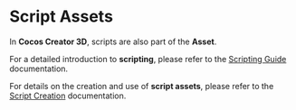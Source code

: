 # Script Assets

In __Cocos Creator 3D__, scripts are also part of the __Asset__.

For a detailed introduction to __scripting__, please refer to the [Scripting Guide](../scripting/index.md) documentation.

For details on the creation and use of __script assets__, please refer to the [Script Creation](../scripting/setup.md) documentation.